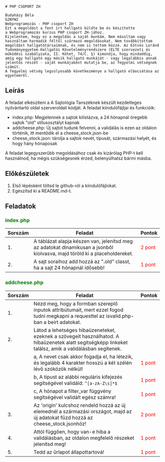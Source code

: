     # PHP CSOPORT ZH
```
Budaházy Béla
G2NYW2
Webprogramozás - PHP csoport ZH
Ezt a megoldást a fent írt hallgató küldte be és készítette 
a Webprogramozás kurzus PHP csoport ZH-jához.
Kijelentem, hogy ez a megoldás a saját munkám. Nem másoltam vagy 
használtam harmadik féltől származó megoldásokat. Nem továbbítottam 
megoldást hallgatótársaimnak, és nem is tettem közzé. Az Eötvös Loránd 
Tudományegyetem Hallgatói Követelményrendszere (ELTE szervezeti és 
működési szabályzata, II. Kötet, 74/C. §) kimondja, hogy mindaddig, 
amíg egy hallgató egy másik hallgató munkáját - vagy legalábbis annak 
jelentős részét - saját munkájaként mutatja be, az fegyelmi vétségnek számít. 
A fegyelmi vétség legsúlyosabb következménye a hallgató elbocsátása az egyetemről.
```


## Leírás
A feladat elkészíteni a A Sajtológia Tanszéknek készült kezdetleges nyilvántartó oldal szerveroldali kódját. A feladat kiindulófájljai és funkcióik:
- index.php: Megjelennek a sajtok kilistázva, a 24 hónapnál öregebb sajtok "old" stílusosztályt kapnak
- addcheese.php: Új sajtot tudunk felvenni, a validálás is ezen az oldalon történik, itt mentődik el a cheese_stock.json-be
- cheese_stock.json: tárolja a sajtok nevét, típusát, származási helyét, és hogy hány hónaposak


A feladat legegyszerűbb megoldásához csak és kizárólag PHP-t kell használnod, ha mégis szükségesnek érzed, belenyúlhatsz bármi másba.

## Előkészületek
1. Első lépésként töltsd le github-ról a kiindulófájlokat.
2. Egészítsd ki a README.md-t.

## Feladatok

### <span style="color:green">index.php</span>
|Sorszám|Feladat|Pontok|
|----|----|----|
| 1. | A táblázat alapja készen van, jelenítsd meg az adatokat dinamikusan a jsonből kiolvasva, majd töröld ki a placeholdereket. | <span style="color:red"> 2 pont </span>|
| 2. | A sajt soraihoz add hozzá az ".old" classt, ha a sajt 24 hónapnál idősebb! |<span style="color:red"> 1 pont </span>|

### <span style="color:green">addcheese.php</span>
|Sorszám|Feladat|Pontok|
|----|----|----|
| 1.| Nézd meg, hogy a formban szereplő inputok attribútumait, mert ezzel fogod tudni megkapni a requesttel az isvalid.php-ban a beírt adatokat.  ||
| 2. | Látod a lehetséges hibaüzeneteket, ezeknek a szövegeit használhatod. A hibaüzenetek alatt segítségképp linkeket találsz, amik a validálásban segítenek. ||
| |  a, A nevet csak akkor fogadja el, ha létezik, és legalább 4 karakter hosszú a két szélén lévő szóközök nélkül! | <span style="color:red"> 1 pont </span>|
|  | b, A típust az alábbi reguláris kifejezés segítségével validáld: `^[a-zA-Z\s]*$` |<span style="color:red"> 1 pont </span>|
|  | c, A hónapot a filter_var függvény segítségével validált egész számra! |<span style="color:red"> 1 pont </span>||
| 3. | Az 'origin' kulcshoz rendeld hozzá az új elemednél a származási országot, majd az új adatokat fűzd hozzá az cheese_stock.jsonhöz! | <span style="color:red"> 2 pont </span>|
| 4. | Attól függően, hogy van-e hiba a validálásban, az oldalon megfelelő részeket jelenítsd meg! |<span style="color:red"> 1 pont </span>|
| 5. | Tedd az űrlapot állapottartová! |<span style="color:red"> 1 pont </span>|

